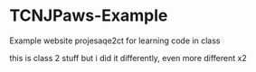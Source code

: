 # TCNJPaws-Example
Example website projesaqe2ct for learning code in class


this is class 2 stuff but i did it differently, even more different x2